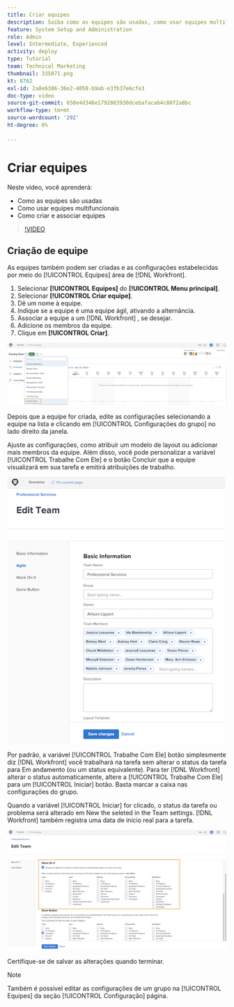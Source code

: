 ```yaml
---
title: Criar equipes
description: Saiba como as equipes são usadas, como usar equipes multifuncionais e como criar equipes para ajudar a organizar usuários e conceder permissões.
feature: System Setup and Administration
role: Admin
level: Intermediate, Experienced
activity: deploy
type: Tutorial
team: Technical Marketing
thumbnail: 335071.png
kt: 8762
exl-id: 2a8e6306-36e2-4058-b9ab-e3fb37e6cfe3
doc-type: video
source-git-commit: 650e4d346e1792863930dcebafacab4c88f2a8bc
workflow-type: tm+mt
source-wordcount: '292'
ht-degree: 0%

---
```


# Criar equipes

Neste vídeo, você aprenderá:

* Como as equipes são usadas
* Como usar equipes multifuncionais
* Como criar e associar equipes

>[!VIDEO](https://video.tv.adobe.com/v/335071/?quality=12&learn=on)

## Criação de equipe

As equipes também podem ser criadas e as configurações estabelecidas por meio do [!UICONTROL Equipes] área de [!DNL Workfront].

1. Selecionar **[!UICONTROL Equipes]** do **[!UICONTROL Menu principal]**.
1. Selecionar **[!UICONTROL Criar equipe]**.
1. Dê um nome à equipe.
1. Indique se a equipe é uma equipe ágil, ativando a alternância.
1. Associar a equipe a um [!DNL Workfront] , se desejar.
1. Adicione os membros da equipe.
1. Clique em **[!UICONTROL Criar]**.

![Menu Equipe em [!UICONTROL Equipes] página](assets/admin-fund-create-team.png)

Depois que a equipe for criada, edite as configurações selecionando a equipe na lista e clicando em [!UICONTROL Configurações do grupo] no lado direito da janela.

Ajuste as configurações, como atribuir um modelo de layout ou adicionar mais membros da equipe. Além disso, você pode personalizar a variável [!UICONTROL Trabalhe Com Ele] e o botão Concluir que a equipe visualizará em sua tarefa e emitirá atribuições de trabalho.

![[!UICONTROL Editar Equipe] janela](assets/admin-fund-team-settings.png)

Por padrão, a variável [!UICONTROL Trabalhe Com Ele] botão simplesmente diz [!DNL Workfront] você trabalhará na tarefa sem alterar o status da tarefa para Em andamento (ou um status equivalente). Para ter [!DNL Workfront] alterar o status automaticamente, altere a [!UICONTROL Trabalhe Com Ele] para um [!UICONTROL Iniciar] botão. Basta marcar a caixa nas configurações do grupo.

Quando a variável [!UICONTROL Iniciar] for clicado, o status da tarefa ou problema será alterado em New the seleted in the Team settings. [!DNL Workfront] também registra uma data de início real para a tarefa.

![[!UICONTROL Trabalhe Com Ele] seção de [!UICONTROL Editar Equipe] janela](assets/admin-fund-start-button-team.png)

Certifique-se de salvar as alterações quando terminar.


>[!NOTE]
>
>Também é possível editar as configurações de um grupo na [!UICONTROL Equipes] da seção [!UICONTROL Configuração] página.

<!---
learn more URLs
Create a team
Work On It and Done button overview
--->
